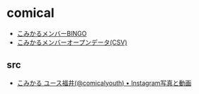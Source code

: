 # comical
 
- [こみかるメンバーBINGO](https://code4fukui.github.io/comical/)
- [こみかるメンバーオープンデータ(CSV)](https://code4fukui.github.io/comical/member.csv)

## src

- [こみかる ユース福井(@comicalyouth) • Instagram写真と動画](https://www.instagram.com/comicalyouth/)

